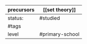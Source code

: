
| precursors | [[set theory]]  |
| ---------- | --------------- |
| status:    | #studied        |
| #tags      |                 |
| level      | #primary-school |
